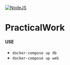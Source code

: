 [![NodeJS](https://github.com/ksapractice/PracticalWork/actions/workflows/node.js.test.yml/badge.svg)](https://github.com/ksapractice/PracticalWork/actions/workflows/node.js.test.yml)

# PracticalWork

#### USE
* `docker-compose up db`
* `docker-compose up web`
